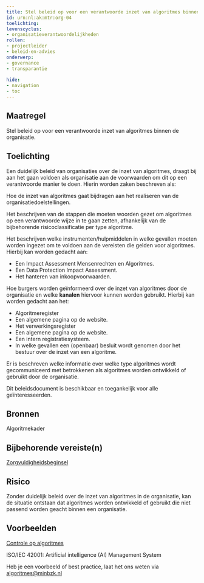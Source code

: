 ```yaml
---
title: Stel beleid op voor een verantwoorde inzet van algoritmes binnen de organisatie. 
id: urn:nl:ak:mtr:org-04
toelichting: 
levenscyclus:
- organisatieverantwoordelijkheden
rollen:
- projectleider
- beleid-en-advies
onderwerp: 
- governance
- transparantie
  
hide:
- navigation
- toc
---
```

<!-- tags -->

## Maatregel

Stel beleid op voor een verantwoorde inzet van algoritmes binnen de organisatie. 

## Toelichting
Een duidelijk beleid van organisaties over de inzet van algoritmes, draagt bij aan het gaan voldoen als organisatie aan de voorwaarden om dit op een verantwoorde manier te doen. Hierin worden zaken beschreven als:

Hoe de inzet van algoritmes gaat bijdragen aan het realiseren van de organisatiedoelstellingen. 

Het beschrijven van de stappen die moeten woorden gezet om algoritmes op een verantwoorde wijze in te gaan zetten, afhankelijk van de bijbehorende risicoclassificatie per type algoritme.

Het beschrijven welke instrumenten/hulpmiddelen in welke gevallen moeten worden ingezet om te voldoen aan de vereisten die gelden voor algoritmes. Hierbij kan worden gedacht aan:
- Een Impact Assessment Mensenrechten en Algoritmes.
- Een Data Protection Impact Assessment.
- Het hanteren van inkoopvoorwaarden.
  
Hoe burgers worden geïnformeerd over de inzet van algoritmes door de organisatie en welke **kanalen** hiervoor kunnen worden gebruikt. Hierbij kan worden gedacht aan het:
- Algoritmeregister
- Een algemene pagina op de website.
- Het verwerkingsregister
- Een algemene pagina op de website.
- Een intern registratiesysteem. 
- In welke gevallen een (openbaar) besluit wordt genomen door het bestuur over de inzet van een algoritme. 

Er is beschreven welke informatie over welke type algoritmes wordt gecommuniceerd met betrokkenen als algoritmes worden ontwikkeld of gebruikt door de organisatie. 

Dit beleidsdocument is beschikbaar en toegankelijk voor alle geïnteresseerden. 

## Bronnen
Algoritmekader

## Bijbehorende vereiste(n)
<!-- Hier volgt een lijst met vereisten op basis van de in de metadata ingevulde vereiste -->
[Zorgvuldigheidsbeginsel](awb-01-zorgvuldigheidsbeginsel.md)

<!-- Let op! onderstaande regel met 'list_vereisten_on_maatregelen_page' niet weghalen! Deze maakt automatisch een lijst van bijbehorende verseisten op basis van de metadata  -->
<!-- list_vereisten_on_maatregelen_page -->

## Risico 
Zonder duidelijk beleid over de inzet van algoritmes in de organisatie, kan de situatie ontstaan dat algoritmes worden ontwikkeld of gebruikt die niet passend worden geacht binnen een organisatie. 

## Voorbeelden
[Controle op algoritmes](https://www.google.com/url?sa=t&rct=j&q=&esrc=s&source=web&cd=&ved=2ahUKEwjJr-7HwtSJAxWN8rsIHaOPNmkQFnoECBQQAw&url=https%3A%2F%2Fassets.amsterdam.nl%2Fpublish%2Fpages%2F1053010%2Fhandreiking_algoritmen.pdf&usg=AOvVaw3xCc4gbijZmLQayb7o02Pf&opi=89978449)

ISO/IEC 42001: Artificial intelligence (AI) Management System

Heb je een voorbeeld of best practice, laat het ons weten via algoritmes@minbzk.nl
